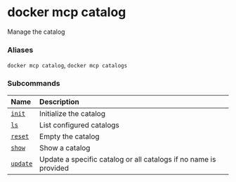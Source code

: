# docker mcp catalog

<!---MARKER_GEN_START-->
Manage the catalog

### Aliases

`docker mcp catalog`, `docker mcp catalogs`

### Subcommands

| Name                              | Description                                                      |
|:----------------------------------|:-----------------------------------------------------------------|
| [`init`](mcp_catalog_init.md)     | Initialize the catalog                                           |
| [`ls`](mcp_catalog_ls.md)         | List configured catalogs                                         |
| [`reset`](mcp_catalog_reset.md)   | Empty the catalog                                                |
| [`show`](mcp_catalog_show.md)     | Show a catalog                                                   |
| [`update`](mcp_catalog_update.md) | Update a specific catalog or all catalogs if no name is provided |



<!---MARKER_GEN_END-->

